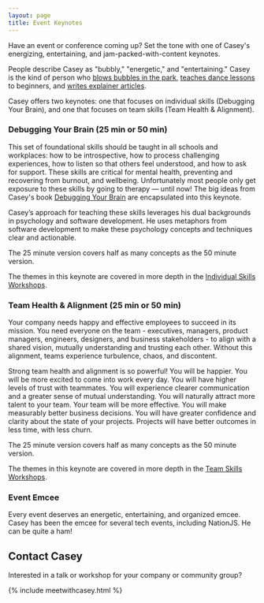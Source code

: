 ```yaml
---
layout: page
title: Event Keynotes
---
```


Have an event or conference coming up? Set the tone with one of Casey's energizing, entertaining, and jam-packed-with-content keynotes.

People describe Casey as "bubbly," "energetic," and "entertaining." Casey is the kind of person who [blows bubbles in the park](/bubbles), [teaches dance lessons](https://www.youtube.com/watch?v=jx75_1x-99U) to beginners, and [writes explainer articles](ggwash.org/view/79582/what-exactly-is-ranked-choice-voting-anyway).

Casey offers two keynotes: one that focuses on individual skills (Debugging Your Brain), and one that focuses on team skills (Team Health & Alignment).

### Debugging Your Brain (25 min or 50 min)

This set of foundational skills should be taught in all schools and workplaces: how to be introspective, how to process challenging experiences, how to listen so that others feel understood, and how to ask for support. These skills are critical for mental health, preventing and recovering from burnout, and wellbeing. Unfortunately most people only get exposure to these skills by going to therapy — until now! The big ideas from Casey's book [Debugging Your Brain](https://www.debuggingyourbrain.com) are encapsulated into this keynote.

Casey’s approach for teaching these skills leverages his dual backgrounds in psychology and software development. He uses metaphors from software development to make these psychology concepts and techniques clear and actionable.

The 25 minute version covers half as many concepts as the 50 minute version.

The themes in this keynote are covered in more depth in the [Individual Skills Workshops](/workshops).

### Team Health & Alignment (25 min or 50 min)

Your company needs happy and effective employees to succeed in its mission. You need everyone on the team - executives, managers, product managers, engineers, designers, and business stakeholders - to align with a shared vision, mutually understanding and trusting each other. Without this alignment, teams experience turbulence, chaos, and discontent.

Strong team health and alignment is so powerful! You will be happier. You will be more excited to come into work every day. You will have higher levels of trust with teammates. You will experience clearer communication and a greater sense of mutual understanding. You will naturally attract more talent to your team. Your team will be more effective. You will make measurably better business decisions. You will have greater confidence and clarity about the state of your projects. Projects will have better outcomes in less time, with less churn.

The 25 minute version covers half as many concepts as the 50 minute version.

The themes in this keynote are covered in more depth in the [Team Skills Workshops](/workshops).

### Event Emcee

Every event deserves an energetic, entertaining, and organized emcee. Casey has been the emcee for several tech events, including NationJS. He can be quite a ham!

## Contact Casey

Interested in a talk or workshop for your company or community group?

{% include meetwithcasey.html %}
